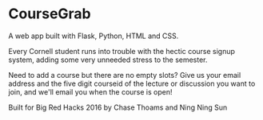 # CourseGrab
A web app built with Flask, Python, HTML and CSS.

Every Cornell student runs into trouble with the hectic course signup system, adding some very unneeded stress to the semester.

Need to add a course but there are no empty slots? Give us your email address and the five digit courseid of the lecture or discussion you want to join, and we'll email you when the course is open!

Built for Big Red Hacks 2016
by Chase Thoams and Ning Ning Sun
